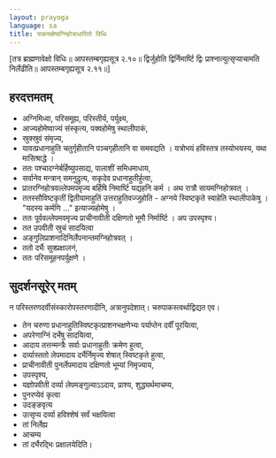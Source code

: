 ```yaml
---
layout: prayoga
language: sa
title: पाकयज्ञेष्वग्निहोत्राधारितो विधिः
---
```

[तत्र ब्राह्मणावेक्षो विधिः॥ आपस्तम्बगृह्यसूत्र २.१०॥
द्विर्जुहोति द्विर्निमार्ष्टि द्विः प्राश्नात्युत्सृप्याचामति निर्लेढीति॥ आपस्तम्बगृह्यसूत्र २.११॥]

## हरदत्तमतम्
- अग्निमिध्वा, परिसमूह्य, परिस्तीर्य, पर्युक्ष्य,
- आज्यहोमेष्वाज्यं संस्कृत्य, पक्वहोमेषु स्थालीपाकं,
- स्रुक्स्रुवं संमृज्य,
- यावत्प्रधानाहुति चतुर्गृहीतानि पञ्चगृहीतानि वा समवद्यति । यत्रोभयं हविस्तत्र तस्योभयस्य, यथा मासिश्राद्धे ।
- ततः पश्चादग्नेर्बर्हिष्युपसाद्य, पालाशीं समिधमाधाय,
- सर्वानेव मन्त्रान् समनुद्रुत्य, सकृदेव प्रधानाहुतीर्हुत्वा,
- प्रातरग्निहोत्रवल्लेपमपमृज्य बर्हिषि निमार्ष्टि यद्यहनि कर्म । अथ रात्रौ सायमग्निहोत्रवत् ।
- ततस्सौविष्टकृतीं द्वितीयामाहुतिं उत्तराहुतिवज्जुहोति - अग्नये स्विष्टकृते स्वाहेति स्थालीपाकेषु । "यदस्य कर्मणि …" इत्याज्यहोमेषु ।
- ततः पूर्ववल्लेपमवमृज्य प्राचीनावीती दक्षिणतो भूमौ निर्मार्ष्टि । अप उपस्पृश्य।
- तत उपवीती स्रुचं सादयित्वा
- अङ्गुलिप्राशनादिनिर्लेपनान्तमग्निहोत्रवत् ।
- ततो दर्भैः सुक्प्रक्षालनं,
- ततः परिसमूहनपर्युक्षणे ।


## सुदर्शनसूरेर् मतम्

न परिस्तरणदर्वीसंस्कारोपस्तरणादीनि, अत्रानुपदेशात्। चरुपाकस्त्वर्थाद्विद्यत एव।
- तेन चरुणा प्रधानाहुतिस्विष्टकृत्प्राशनभक्षणेभ्यः पर्याप्तेन दर्वीं पूरयित्वा,
- अपरेणाग्निं दर्भेषु सादयित्वा,
- आदाय तत्तन्मन्त्रैः सर्वाः प्रधानाहुतीः क्रमेण हुत्वा,
- दर्व्यास्ततो लेपमादाय दर्भैर्निमृज्य शेषात् स्विष्टकृते हुत्वा,
- प्राचीनावीती पुनर्लेपमादाय दक्षिणतो भूम्यां निमृज्याय,
- उपस्पृश्य,
- यज्ञोपवीती दर्व्या लेपमङ्गुल्याऽऽदाय, प्राश्य, शुद्ध्यर्थमाचम्य,
- पुनरप्येवं कृत्वा
- उदङ्ङवृत्य
- उत्सृप्य दर्व्या हविश्शेषं सर्वं भक्षयित्वा
- तां निर्लेह्य
- आचम्य
- तां दर्भैरद्भिः प्रक्षालयेदिति।
